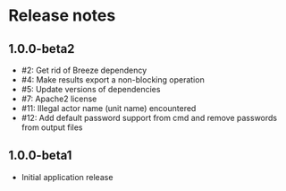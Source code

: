 # Release notes

## 1.0.0-beta2
* #2: Get rid of Breeze dependency
* #4: Make results export a non-blocking operation
* #5: Update versions of dependencies
* #7: Apache2 license
* #11: Illegal actor name (unit name) encountered
* #12: Add default password support from cmd and remove passwords from output files


## 1.0.0-beta1
* Initial application release
